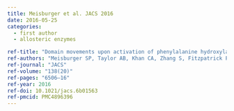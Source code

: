 ```yaml
---
title: Meisburger et al. JACS 2016
date: 2016-05-25
categories: 
  - first author
  - allosteric enzymes

ref-title: "Domain movements upon activation of phenylalanine hydroxylase characterized by crystallography and chromatography-coupled small-angle X-ray scattering"
ref-authors: "Meisburger SP, Taylor AB, Khan CA, Zhang S, Fitzpatrick PF, Ando N"
ref-journal: "JACS"
ref-volume: "138(20)"
ref-pages: "6506–16"
ref-year: 2016
ref-doi: 10.1021/jacs.6b01563
ref-pmcid: PMC4896396
---
```


